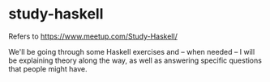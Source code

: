 # study-haskell

Refers to https://www.meetup.com/Study-Haskell/

We'll be going through some Haskell exercises and – when needed – I
will be explaining theory along the way, as well as answering specific
questions that people might have.
